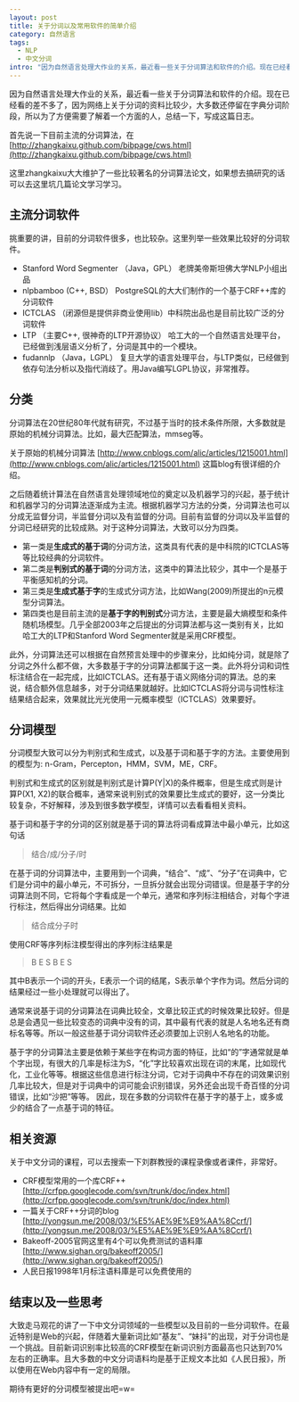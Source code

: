```yaml
--- 
layout: post
title: 关于分词以及常用软件的简单介绍
category: 自然语言
tags:
  - NLP
  - 中文分词
intro: "因为自然语言处理大作业的关系，最近看一些关于分词算法和软件的介绍。现在已经看的差不多了，因为网络上关于分词的资料比较少，大多数还停留在字典分词阶段，所以为了方便需要了解着一个方面的人，总结一下，写成这篇日志。"
---
```


因为自然语言处理大作业的关系，最近看一些关于分词算法和软件的介绍。现在已经看的差不多了，因为网络上关于分词的资料比较少，大多数还停留在字典分词阶段，所以为了方便需要了解着一个方面的人，总结一下，写成这篇日志。

首先说一下目前主流的分词算法，在 [http://zhangkaixu.github.com/bibpage/cws.html](http://zhangkaixu.github.com/bibpage/cws.html)

这里zhangkaixu大大维护了一些比较著名的分词算法论文，如果想去搞研究的话可以去这里坑几篇论文学习学习。


## 主流分词软件

挑重要的讲，目前的分词软件很多，也比较杂。这里列举一些效果比较好的分词软件。

* Stanford Word Segmenter （Java，GPL） 老牌美帝斯坦佛大学NLP小组出品
* nlpbamboo (C++, BSD） PostgreSQL的大大们制作的一个基于CRF++库的分词软件
* ICTCLAS （闭源但是提供非商业使用lib）中科院出品也是目前比较广泛的分词软件
* LTP （主要C++, 很神奇的LTP开源协议） 哈工大的一个自然语言处理平台，已经做到浅层语义分析了，分词是其中的一个模块。
* fudannlp （Java，LGPL） 复旦大学的语言处理平台，与LTP类似，已经做到依存句法分析以及指代消歧了。用Java编写LGPL协议，非常推荐。


## 分类

分词算法在20世纪80年代就有研究，不过基于当时的技术条件所限，大多数就是原始的机械分词算法。比如，最大匹配算法，mmseg等。

关于原始的机械分词算法 [http://www.cnblogs.com/alic/articles/1215001.html](http://www.cnblogs.com/alic/articles/1215001.html) 这篇blog有很详细的介绍。

之后随着统计算法在自然语言处理领域地位的奠定以及机器学习的兴起，基于统计和机器学习的分词算法逐渐成为主流。根据机器学习方法的分类，分词算法也可以分成无监督分词，半监督分词以及有监督的分词。目前有监督的分词以及半监督的分词已经研究的比较成熟。对于这种分词算法，大致可以分为四类。

* 第一类是**生成式的基于词**的分词方法，这类具有代表的是中科院的ICTCLAS等等比较经典的分词软件。
* 第二类是**判别式的基于词**的分词方法，这类中的算法比较少，其中一个是基于平衡感知机的分词。
* 第三类是**生成式基于字**的生成式分词方法，比如Wang(2009)所提出的n元模型分词算法。
* 第四类也是目前主流的是**基于字的判别式**分词方法，主要是最大熵模型和条件随机场模型。几乎全部2003年之后提出的分词算法都与这一类别有关，比如哈工大的LTP和Stanford Word Segmenter就是采用CRF模型。

此外，分词算法还可以根据在自然预言处理中的步骤来分，比如纯分词，就是除了分词之外什么都不做，大多数基于字的分词算法都属于这一类。此外将分词和词性标注结合在一起完成，比如ICTCLAS。还有基于语义网络分词的算法。总的来说，结合额外信息越多，对于分词结果就越好。比如ICTCLAS将分词与词性标注结果结合起来，效果就比光光使用一元概率模型（ICTCLAS）效果要好。

## 分词模型

分词模型大致可以分为判别式和生成式，以及基于词和基于字的方法。主要使用到的模型为: n-Gram，Percepton，HMM，SVM，ME，CRF。

判别式和生成式的区别就是判别式是计算P(Y|X)的条件概率，但是生成式则是计算P(X1, X2)的联合概率，通常来说判别式的效果要比生成式的要好，这一分类比较复杂，不好解释，涉及到很多数学模型，详情可以去看看相关资料。

基于词和基于字的分词的区别就是基于词的算法将词看成算法中最小单元，比如这句话

>结合/成/分子/时

在基于词的分词算法中，主要用到一个词典，“结合”、“成”、“分子”在词典中，它们是分词中的最小单元，不可拆分，一旦拆分就会出现分词错误。但是基于字的分词算法则不同，它将每个字看成是一个单元，通常和序列标注相结合，对每个字进行标注，然后得出分词结果。比如

>结合成分子时

使用CRF等序列标注模型得出的序列标注结果是

>B E S B E S

其中B表示一个词的开头，E表示一个词的结尾，S表示单个字作为词。然后分词的结果经过一些小处理就可以得出了。

通常来说基于词的分词算法在词典比较全，文章比较正式的时候效果比较好。但是总是会遇见一些比较变态的词典中没有的词，其中最有代表的就是人名地名还有商标名等等。所以一般这些基于词分词软件还必须要加上识别人名地名的功能。

基于字的分词算法主要是依赖于某些字在构词方面的特征，比如“的”字通常就是单个字出现，有很大的几率是标注为S，“化”字比较喜欢出现在词的末尾，比如现代化，工业化等等。根据这些信息进行标注分词，它对于词典中不存在的词效果识别几率比较大，但是对于词典中的词可能会识别错误，另外还会出现千奇百怪的分词错误，比如“沙把”等等。
因此，现在多数的分词软件在基于字的基于上，或多或少的结合了一点基于词的特征。

## 相关资源

关于中文分词的课程，可以去搜索一下刘群教授的课程录像或者课件，非常好。

* CRF模型常用的一个库CRF++ [http://crfpp.googlecode.com/svn/trunk/doc/index.html](http://crfpp.googlecode.com/svn/trunk/doc/index.html)
* 一篇关于CRF++分词的blog [http://yongsun.me/2008/03/%E5%AE%9E%E9%AA%8Ccrf/](http://yongsun.me/2008/03/%E5%AE%9E%E9%AA%8Ccrf/)
* Bakeoff-2005官网这里有4个可以免费测试的语料庫 [http://www.sighan.org/bakeoff2005/](http://www.sighan.org/bakeoff2005/)
* 人民日报1998年1月标注语料庫是可以免费使用的

## 结束以及一些思考

大致走马观花的讲了一下中文分词领域的一些模型以及目前的一些分词软件。在最近特别是Web的兴起，伴随着大量新词比如“基友”、“妹抖”的出现，对于分词也是一个挑战。目前新词识别率比较高的CRF模型在新词识别方面最高也只达到70%左右的正确率。且大多数的中文分词语料均是基于正规文本比如《人民日报》，所以使用在Web内容中有一定的局限。

期待有更好的分词模型被提出吧=w=

